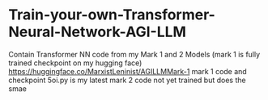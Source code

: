 # Train-your-own-Transformer-Neural-Network-AGI-LLM
Contain Transformer NN code from my Mark 1 and 2 Models (mark 1 is fully trained checkpoint on my hugging face)
https://huggingface.co/MarxistLeninist/AGILLMMark-1 mark 1 code and checkpoint 5oi.py is my latest mark 2 code not yet trained but does the smae
